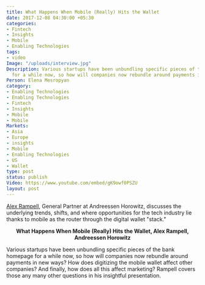 ```yaml
---
title: What Happens When Mobile (Really) Hits the Wallet
date: 2017-12-08 04:30:00 +05:30
categories:
- Fintech
- Insights
- Mobile
- Enabling Technologies
tags:
- video
Image: "/uploads/interview.jpg"
Description: Various startups have been unbundling specific pieces of the bank homepage
  for a while now, so how will companies now rebundle around payments in new ways?
Person: Elena Mesropyan
category:
- Enabling Technologies
- Enabling Technologies
- Fintech
- Insights
- Mobile
- Mobile
Markets:
- Asia
- Europe
- insights
- Mobile
- Enabling Technologies
- US
- Wallet
type: post
status: publish
Video: https://www.youtube.com/embed/gK9owf0PSZU
layout: post
---
```


<p><a href="https://a16z.com/author/alex-rampell/">Alex Rampell</a>, General Partner at Andreessen Horowitz, discusses the underlying trends, shifts, and where opportunities for the tech industry lie thanks to mobile as the router through the digital wallet "stack."</p>
<p style="text-align: center;"></p>
<p style="text-align: center;"><b>What Happens When Mobile (Really) Hits the Wallet, Alex Rampell, Andreessen Horowitz </b></p>
<p>Various startups have been unbundling specific pieces of the bank homepage for a while now, so how will companies now rebundle around payments in new ways? How does digitizing the mobile wallet affect other companies? And finally, how does all this affect marketing? Rampell covers those any many other questions in his insightful presentation. </p>
